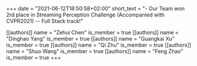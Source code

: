+++
date = "2021-06-12T16:50:58+02:00"
short_text = "- Our Team won 2rd place in Streaming Perception Challenge (Accompanied with CVPR2021) -- Full Stack track!"

[[authors]]
    name = "Zehui Chen"
    is_member = true
[[authors]]
    name = "Dinghao Yang"
    is_member = true
[[authors]]
    name = "Guangkai Xu"
    is_member = true
[[authors]]
    name = "Qi Zhu"
    is_member = true
[[authors]]
    name = "Shuo Wang"
    is_member = true
[[authors]]
    name = "Feng Zhao"
    is_member = true
+++